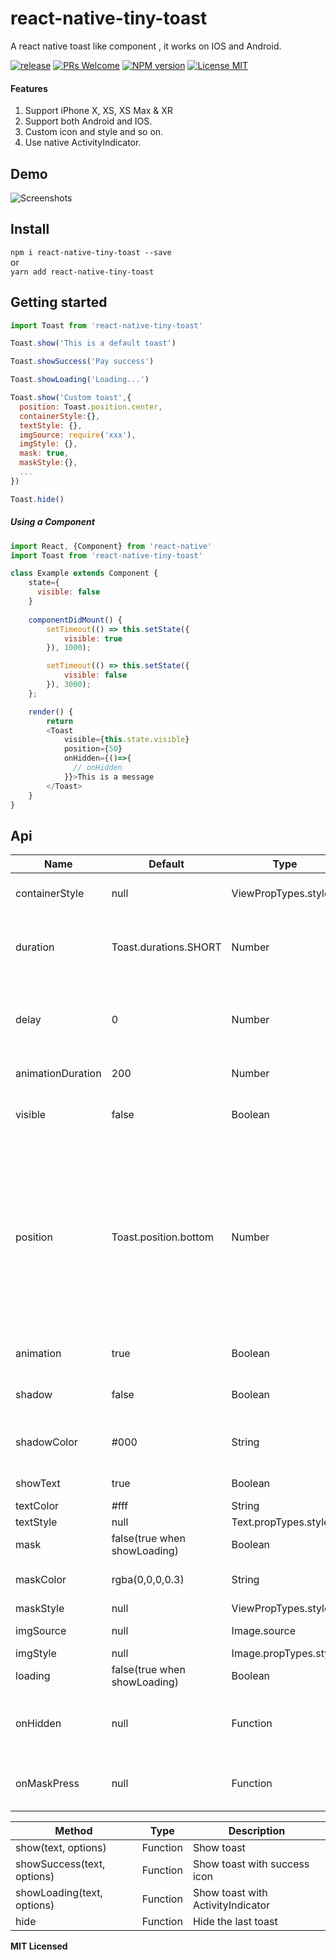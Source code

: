 # react-native-tiny-toast
A react native toast like component , it works on IOS and Android.

[ ![release](https://img.shields.io/github/release/shx996/react-native-tiny-toast.svg?maxAge=2592000?style=flat-square)](https://github.com/shx996/react-native-tiny-toast/releases)
[ ![PRs Welcome](https://img.shields.io/badge/PRs-Welcome-brightgreen.svg)](https://github.com/shx996/react-native-tiny-toast/pulls)
[ ![NPM version](http://img.shields.io/npm/v/react-native-tiny-toast.svg?style=flat)](https://www.npmjs.com/package/react-native-tiny-toast)
[![License MIT](http://img.shields.io/badge/license-MIT-orange.svg?style=flat)](https://raw.githubusercontent.com/shx996/react-native-tiny-toast/master/LICENSE)

#### Features
1. Support iPhone X, XS, XS Max & XR
2. Support both Android and IOS.
3. Custom icon and style and so on.
4. Use native ActivityIndicator.

## Demo

![Screenshots](https://raw.githubusercontent.com/shx996/react-native-tiny-toast/master/example/screenshots/react-native-tiny-toast-screenshots.gif)

## Install

`npm i react-native-tiny-toast --save`  
or  
`yarn add react-native-tiny-toast`

## Getting started

```javascript
import Toast from 'react-native-tiny-toast'

Toast.show('This is a default toast')

Toast.showSuccess('Pay success')

Toast.showLoading('Loading...')

Toast.show('Custom toast',{
  position: Toast.position.center,
  containerStyle:{},
  textStyle: {},
  imgSource: require('xxx'),
  imgStyle: {},
  mask: true,
  maskStyle:{},
  ...
})

Toast.hide()
```

##### **Using a Component**

```javascript
import React, {Component} from 'react-native'
import Toast from 'react-native-tiny-toast'

class Example extends Component {
    state={
      visible: false
    }
    
    componentDidMount() {
        setTimeout(() => this.setState({
            visible: true
        }), 1000); 

        setTimeout(() => this.setState({
            visible: false
        }), 3000);
    };

    render() {
        return 
        <Toast
            visible={this.state.visible}
            position={50}
            onHidden={()=>{
              // onHidden
            }}>This is a message
        </Toast>
    }
}

```

## Api


Name                | Default                  |  Type                | Description
--------------------|--------------------------|----------------------|---------------------------
containerStyle      | null                     | ViewPropTypes.style  | Custom container style
duration            | Toast.durations.SHORT    | Number               | Toast duration(ms), won't disappear if value is 0
delay               | 0                        | Number               | The delay duration before toast start appearing on screen.
animationDuration   | 200                      | Number               | Animation duration
visible             | false                    | Boolean              | Show toast. (Only for Toast Component)
position            | Toast.position.bottom    | Number               | 0 means the middle of the screen.A negative number indicates the distance to the bottom of the screen.A positive number indicates the distance to the top of the screen.
animation           | true                     | Boolean              | Whether to enable fade animation 
shadow              | false                    | Boolean              | Whether to enable shadow
shadowColor         | #000                     | String               | Shadow color(don't support android)
showText            | true                     | Boolean              | Whether to show text
textColor           | #fff                     | String               | Text color
textStyle           | null                     | Text.propTypes.style | Text style
mask                | false(true when showLoading) | Boolean          | Whether to enable mask
maskColor           | rgba(0,0,0,0.3)          | String               | Mask background color
maskStyle           | null                     | ViewPropTypes.style  | Mask style
imgSource           | null                     | Image.source         | Image source
imgStyle            | null                     | Image.propTypes.style| Image style
loading             | false(true when showLoading) | Boolean          | Whether to show loading
onHidden            | null                     | Function             | Triggered when toast's hide animation end
onMaskPress         | null                     | Function             | Triggered when the mask is clicked

Method                     | Type     |  Description
---------------------------|----------|-------------------
show(text, options)        | Function | Show toast
showSuccess(text, options) | Function | Show toast with success icon
showLoading(text, options) | Function | Show toast with ActivityIndicator
hide                       | Function | Hide the last toast                     

**MIT Licensed**
